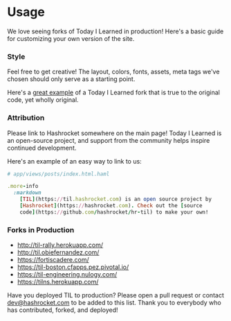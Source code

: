 # Usage

We love seeing forks of Today I Learned in production! Here's a basic guide
for customizing your own version of the site.

### Style

Feel free to get creative! The layout, colors, fonts, assets, meta tags we've
chosen should only serve as a starting point.

Here's a [great example](https://til-engineering.nulogy.com/) of a Today I Learned
fork that is true to the original code, yet wholly original.

### Attribution

Please link to Hashrocket somewhere on the main page! Today I Learned is an
open-source project, and support from the community helps inspire continued
development.

Here's an example of an easy way to link to us:

```ruby
# app/views/posts/index.html.haml

.more-info
  :markdown
    [TIL](https://til.hashrocket.com) is an open source project by
    [Hashrocket](https://hashrocket.com). Check out the [source
    code](https://github.com/hashrocket/hr-til) to make your own!
```

### Forks in Production

- http://til-rally.herokuapp.com/
- http://til.obiefernandez.com/
- https://fortiscadere.com/
- https://til-boston.cfapps.pez.pivotal.io/
- https://til-engineering.nulogy.com/
- https://tilns.herokuapp.com/

Have you deployed TIL to production? Please open a pull request or contact
dev@hashrocket.com to be added to this list.  Thank you to everybody who has
contributed, forked, and deployed!
